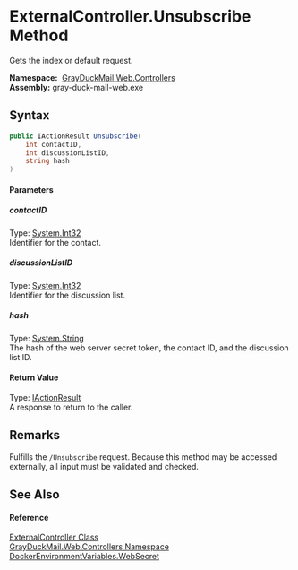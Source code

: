ExternalController.Unsubscribe Method
=====================================
Gets the index or default request.

  **Namespace:**  [GrayDuckMail.Web.Controllers][1]  
  **Assembly:** gray-duck-mail-web.exe

Syntax
------

```csharp
public IActionResult Unsubscribe(
	int contactID,
	int discussionListID,
	string hash
)
```

#### Parameters

##### *contactID*
Type: [System.Int32][2]  
 Identifier for the contact.

##### *discussionListID*
Type: [System.Int32][2]  
 Identifier for the discussion list.

##### *hash*
Type: [System.String][3]  
 The hash of the web server secret token, the contact ID, and the discussion list ID.

#### Return Value
Type: [IActionResult][4]  
 A response to return to the caller. 

Remarks
-------
 Fulfills the `/Unsubscribe` request. Because this method may be accessed externally, all input must be validated and checked. 

See Also
--------

#### Reference
[ExternalController Class][5]  
[GrayDuckMail.Web.Controllers Namespace][1]  
[DockerEnvironmentVariables.WebSecret][6]  

[1]: ../README.md
[2]: https://docs.microsoft.com/dotnet/api/system.int32
[3]: https://docs.microsoft.com/dotnet/api/system.string
[4]: https://docs.microsoft.com/dotnet/api/microsoft.aspnetcore.mvc.iactionresult
[5]: README.md
[6]: ../../GrayDuckMail.Web/DockerEnvironmentVariables/WebSecret.md